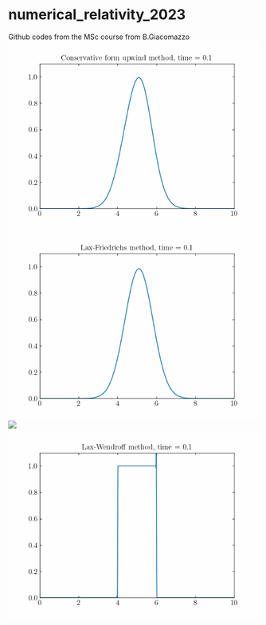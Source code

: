 # numerical_relativity_2023
Github codes from the MSc course from B.Giacomazzo
<img src='Homeworks/results/c.gif'>
<img src='Homeworks/results/laxf.gif'>
<img src='Homeworks/results/ftcs.gif'>
<img src='Homeworks/results/step_laxw.gif'>
